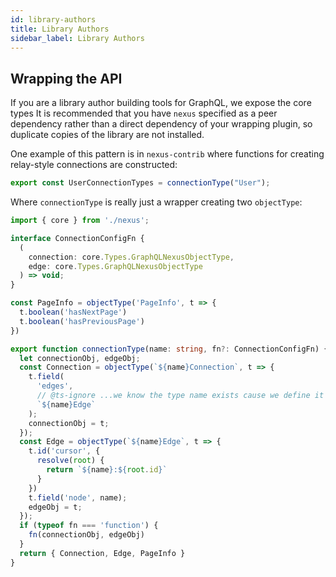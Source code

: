 ```yaml
---
id: library-authors
title: Library Authors
sidebar_label: Library Authors
---
```


## Wrapping the API

If you are a library author building tools for GraphQL, we expose the core types It is recommended that you have `nexus` specified as a peer dependency rather than a direct dependency of your wrapping plugin, so duplicate copies of the library are not installed.

One example of this pattern is in `nexus-contrib` where functions for creating relay-style connections are constructed:

```ts
export const UserConnectionTypes = connectionType("User");
```

Where `connectionType` is really just a wrapper creating two `objectType`:

```ts
import { core } from './nexus';

interface ConnectionConfigFn {
  (
    connection: core.Types.GraphQLNexusObjectType,
    edge: core.Types.GraphQLNexusObjectType
  ) => void;
}

const PageInfo = objectType('PageInfo', t => {
  t.boolean('hasNextPage')
  t.boolean('hasPreviousPage')
})

export function connectionType(name: string, fn?: ConnectionConfigFn) {
  let connectionObj, edgeObj;
  const Connection = objectType(`${name}Connection`, t => {
    t.field(
      'edges',
      // @ts-ignore ...we know the type name exists cause we define it below :)
      `${name}Edge`
    );
    connectionObj = t;
  });
  const Edge = objectType(`${name}Edge`, t => {
    t.id('cursor', {
      resolve(root) {
        return `${name}:${root.id}`
      }
    })
    t.field('node', name);
    edgeObj = t;
  });
  if (typeof fn === 'function') {
    fn(connectionObj, edgeObj)
  }
  return { Connection, Edge, PageInfo }
}
```
